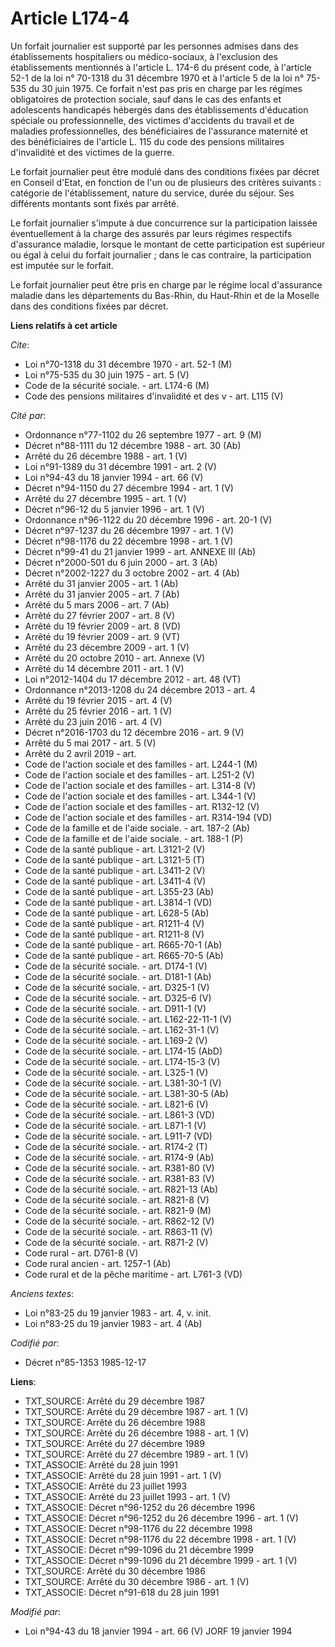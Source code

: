 # Article L174-4

Un forfait journalier est supporté par les personnes admises dans des établissements hospitaliers ou médico-sociaux, à
l'exclusion des établissements mentionnés à l'article L. 174-6 du présent code, à l'article 52-1 de la loi n° 70-1318 du 31
décembre 1970 et à l'article 5 de la loi n° 75-535 du 30 juin 1975. Ce forfait n'est pas pris en charge par les régimes
obligatoires de protection sociale, sauf dans le cas des enfants et adolescents handicapés hébergés dans des établissements
d'éducation spéciale ou professionnelle, des victimes d'accidents du travail et de maladies professionnelles, des
bénéficiaires de l'assurance maternité et des bénéficiaires de l'article L. 115 du code des pensions militaires d'invalidité
et des victimes de la guerre. 

Le forfait journalier peut être modulé dans des conditions fixées par décret en Conseil d'Etat, en fonction de l'un ou de
plusieurs des critères suivants : catégorie de l'établissement, nature du service, durée du séjour. Ses différents montants
sont fixés par arrêté.

Le forfait journalier s'impute à due concurrence sur la participation laissée éventuellement à la charge des assurés par
leurs régimes respectifs d'assurance maladie, lorsque le montant de cette participation est supérieur ou égal à celui du
forfait journalier ; dans le cas contraire, la participation est imputée sur le forfait. 

Le forfait journalier peut être pris en charge par le régime local d'assurance maladie dans les départements du Bas-Rhin, du
Haut-Rhin et de la Moselle dans des conditions fixées par décret.

**Liens relatifs à cet article**

_Cite_:

  - Loi n°70-1318 du 31 décembre 1970 - art. 52-1 (M)
  - Loi n°75-535 du 30 juin 1975 - art. 5 (V)
  - Code de la sécurité sociale. - art. L174-6 (M)
  - Code des pensions militaires d'invalidité et des v - art. L115 (V)

_Cité par_:

  - Ordonnance n°77-1102 du 26 septembre 1977 - art. 9 (M)
  - Décret n°88-1111 du 12 décembre 1988 - art. 30 (Ab)
  - Arrêté du 26 décembre 1988 - art. 1 (V)
  - Loi n°91-1389 du 31 décembre 1991 - art. 2 (V)
  - Loi n°94-43 du 18 janvier 1994 - art. 66 (V)
  - Décret n°94-1150 du 27 décembre 1994 - art. 1 (V)
  - Arrêté du 27 décembre 1995 - art. 1 (V)
  - Décret n°96-12 du 5 janvier 1996 - art. 1 (V)
  - Ordonnance n°96-1122 du 20 décembre 1996 - art. 20-1 (V)
  - Décret n°97-1237 du 26 décembre 1997 - art. 1 (V)
  - Décret n°98-1176 du 22 décembre 1998 - art. 1 (V)
  - Décret n°99-41 du 21 janvier 1999 - art. ANNEXE III (Ab)
  - Décret n°2000-501 du 6 juin 2000 - art. 3 (Ab)
  - Décret n°2002-1227 du 3 octobre 2002 - art. 4 (Ab)
  - Arrêté du 31 janvier 2005 - art. 1 (Ab)
  - Arrêté du 31 janvier 2005 - art. 7 (Ab)
  - Arrêté du 5 mars 2006 - art. 7 (Ab)
  - Arrêté du 27 février 2007 - art. 8 (V)
  - Arrêté du 19 février 2009 - art. 8 (VD)
  - Arrêté du 19 février 2009 - art. 9 (VT)
  - Arrêté du 23 décembre 2009 - art. 1 (V)
  - Arrêté du 20 octobre 2010 - art. Annexe (V)
  - Arrêté du 14 décembre 2011 - art. 1 (V)
  - Loi n°2012-1404 du 17 décembre 2012 - art. 48 (VT)
  - Ordonnance n°2013-1208 du 24 décembre 2013 - art. 4
  - Arrêté du 19 février 2015 - art. 4 (V)
  - Arrêté du 25 février 2016 - art. 1 (V)
  - Arrêté du 23 juin 2016 - art. 4 (V)
  - Décret n°2016-1703 du 12 décembre 2016 - art. 9 (V)
  - Arrêté du 5 mai 2017 - art. 5 (V)
  - Arrêté du 2 avril 2019 - art.
  - Code de l'action sociale et des familles - art. L244-1 (M)
  - Code de l'action sociale et des familles - art. L251-2 (V)
  - Code de l'action sociale et des familles - art. L314-8 (V)
  - Code de l'action sociale et des familles - art. L344-1 (V)
  - Code de l'action sociale et des familles - art. R132-12 (V)
  - Code de l'action sociale et des familles - art. R314-194 (VD)
  - Code de la famille et de l'aide sociale. - art. 187-2 (Ab)
  - Code de la famille et de l'aide sociale. - art. 188-1 (P)
  - Code de la santé publique - art. L3121-2 (V)
  - Code de la santé publique - art. L3121-5 (T)
  - Code de la santé publique - art. L3411-2 (V)
  - Code de la santé publique - art. L3411-4 (V)
  - Code de la santé publique - art. L355-23 (Ab)
  - Code de la santé publique - art. L3814-1 (VD)
  - Code de la santé publique - art. L628-5 (Ab)
  - Code de la santé publique - art. R1211-4 (V)
  - Code de la santé publique - art. R1211-8 (V)
  - Code de la santé publique - art. R665-70-1 (Ab)
  - Code de la santé publique - art. R665-70-5 (Ab)
  - Code de la sécurité sociale. - art. D174-1 (V)
  - Code de la sécurité sociale. - art. D181-1 (Ab)
  - Code de la sécurité sociale. - art. D325-1 (V)
  - Code de la sécurité sociale. - art. D325-6 (V)
  - Code de la sécurité sociale. - art. D911-1 (V)
  - Code de la sécurité sociale. - art. L162-22-11-1 (V)
  - Code de la sécurité sociale. - art. L162-31-1 (V)
  - Code de la sécurité sociale. - art. L169-2 (V)
  - Code de la sécurité sociale. - art. L174-15 (AbD)
  - Code de la sécurité sociale. - art. L174-15-3 (V)
  - Code de la sécurité sociale. - art. L325-1 (V)
  - Code de la sécurité sociale. - art. L381-30-1 (V)
  - Code de la sécurité sociale. - art. L381-30-5 (Ab)
  - Code de la sécurité sociale. - art. L821-6 (V)
  - Code de la sécurité sociale. - art. L861-3 (VD)
  - Code de la sécurité sociale. - art. L871-1 (V)
  - Code de la sécurité sociale. - art. L911-7 (VD)
  - Code de la sécurité sociale. - art. R174-2 (T)
  - Code de la sécurité sociale. - art. R174-9 (Ab)
  - Code de la sécurité sociale. - art. R381-80 (V)
  - Code de la sécurité sociale. - art. R381-83 (V)
  - Code de la sécurité sociale. - art. R821-13 (Ab)
  - Code de la sécurité sociale. - art. R821-8 (V)
  - Code de la sécurité sociale. - art. R821-9 (M)
  - Code de la sécurité sociale. - art. R862-12 (V)
  - Code de la sécurité sociale. - art. R863-11 (V)
  - Code de la sécurité sociale. - art. R871-2 (V)
  - Code rural - art. D761-8 (V)
  - Code rural ancien - art. 1257-1 (Ab)
  - Code rural et de la pêche maritime - art. L761-3 (VD)

_Anciens textes_:

  - Loi n°83-25 du 19 janvier 1983 - art. 4, v. init.
  - Loi n°83-25 du 19 janvier 1983 - art. 4 (Ab)

_Codifié par_:

  - Décret n°85-1353 1985-12-17

**Liens**:

  - TXT_SOURCE: Arrêté du 29 décembre 1987
  - TXT_SOURCE: Arrêté du 29 décembre 1987 - art. 1 (V)
  - TXT_SOURCE: Arrêté du 26 décembre 1988
  - TXT_SOURCE: Arrêté du 26 décembre 1988 - art. 1 (V)
  - TXT_SOURCE: Arrêté du 27 décembre 1989
  - TXT_SOURCE: Arrêté du 27 décembre 1989 - art. 1 (V)
  - TXT_ASSOCIE: Arrêté du 28 juin 1991
  - TXT_ASSOCIE: Arrêté du 28 juin 1991 - art. 1 (V)
  - TXT_ASSOCIE: Arrêté du 23 juillet 1993
  - TXT_ASSOCIE: Arrêté du 23 juillet 1993 - art. 1 (V)
  - TXT_ASSOCIE: Décret n°96-1252 du 26 décembre 1996
  - TXT_ASSOCIE: Décret n°96-1252 du 26 décembre 1996 - art. 1 (V)
  - TXT_ASSOCIE: Décret n°98-1176 du 22 décembre 1998
  - TXT_ASSOCIE: Décret n°98-1176 du 22 décembre 1998 - art. 1 (V)
  - TXT_ASSOCIE: Décret n°99-1096 du 21 décembre 1999
  - TXT_ASSOCIE: Décret n°99-1096 du 21 décembre 1999 - art. 1 (V)
  - TXT_SOURCE: Arrêté du 30 décembre 1986
  - TXT_SOURCE: Arrêté du 30 décembre 1986 - art. 1 (V)
  - TXT_ASSOCIE: Décret n°91-618 du 28 juin 1991

_Modifié par_:

  - Loi n°94-43 du 18 janvier 1994 - art. 66 (V) JORF 19 janvier 1994
